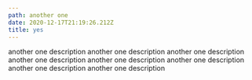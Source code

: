 ```yaml
---
path: another one
date: 2020-12-17T21:19:26.212Z
title: yes
---
```

another one description another one description another one description another one description another one description another one description another one description another one description